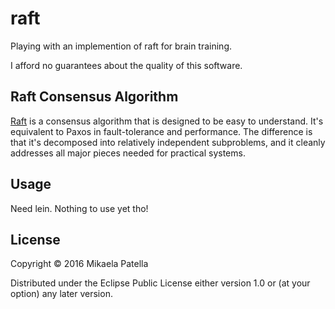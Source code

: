 # raft

Playing with an implemention of raft for brain training.

I afford no guarantees about the quality of this software.

## Raft Consensus Algorithm

[Raft](http://raftconsensus.github.io/) is a consensus algorithm that is
designed to be easy to understand. It's equivalent to Paxos in
fault-tolerance and performance. The difference is that it's decomposed
into relatively independent subproblems, and it cleanly addresses all
major pieces needed for practical systems.

## Usage

Need lein. Nothing to use yet tho!

## License

Copyright © 2016 Mikaela Patella

Distributed under the Eclipse Public License either version 1.0 or (at
your option) any later version.
